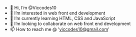 - 👋 Hi, I’m @Viccodes10
- 👀 I’m interested in web front end development
- 🌱 I’m currently learning HTML, CSS and JavaScript
- 💞️ I’m looking to collaborate on web front end development 
- 📫 How to reach me @ 'viccodes10@gmail.com' 

<!---
Viccodes10/Viccodes10 is a ✨ special ✨ repository because its `README.md` (this file) appears on your GitHub profile.
You can click the Preview link to take a look at your changes.
--->
